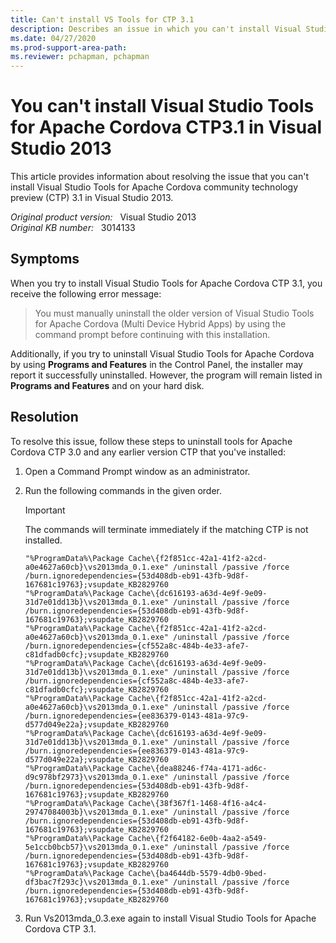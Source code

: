 ```yaml
---
title: Can't install VS Tools for CTP 3.1
description: Describes an issue in which you can't install Visual Studio Tools for Apache Cordova CTP 3.1 in Visual Studio 2013.
ms.date: 04/27/2020
ms.prod-support-area-path: 
ms.reviewer: pchapman, pchapman
---
```

# You can't install Visual Studio Tools for Apache Cordova CTP3.1 in Visual Studio 2013

This article provides information about resolving the issue that you can't install Visual Studio Tools for Apache Cordova community technology preview (CTP) 3.1 in Visual Studio 2013.

_Original product version:_ &nbsp; Visual Studio 2013  
_Original KB number:_ &nbsp; 3014133

## Symptoms

When you try to install Visual Studio Tools for Apache Cordova CTP 3.1, you receive the following error message:

> You must manually uninstall the older version of Visual Studio Tools for Apache Cordova (Multi Device Hybrid Apps) by using the command prompt before continuing with this installation.

Additionally, if you try to uninstall Visual Studio Tools for Apache Cordova by using **Programs and Features** in the Control Panel, the installer may report it successfully uninstalled. However, the program will remain listed in **Programs and Features** and on your hard disk.

## Resolution

To resolve this issue, follow these steps to uninstall tools for Apache Cordova CTP 3.0 and any earlier version CTP that you've installed:

1. Open a Command Prompt window as an administrator.
2. Run the following commands in the given order.

    > [!IMPORTANT]
    > The commands will terminate immediately if the matching CTP is not installed.

    ```console
    "%ProgramData%\Package Cache\{f2f851cc-42a1-41f2-a2cd-a0e4627a60cb}\vs2013mda_0.1.exe" /uninstall /passive /force /burn.ignoredependencies={53d408db-eb91-43fb-9d8f-167681c19763};vsupdate_KB2829760
    "%ProgramData%\Package Cache\{dc616193-a63d-4e9f-9e09-31d7e01dd13b}\vs2013mda_0.1.exe" /uninstall /passive /force /burn.ignoredependencies={53d408db-eb91-43fb-9d8f-167681c19763};vsupdate_KB2829760
    "%ProgramData%\Package Cache\{f2f851cc-42a1-41f2-a2cd-a0e4627a60cb}\vs2013mda_0.1.exe" /uninstall /passive /force /burn.ignoredependencies={cf552a8c-484b-4e33-afe7-c81dfadb0cfc};vsupdate_KB2829760
    "%ProgramData%\Package Cache\{dc616193-a63d-4e9f-9e09-31d7e01dd13b}\vs2013mda_0.1.exe" /uninstall /passive /force /burn.ignoredependencies={cf552a8c-484b-4e33-afe7-c81dfadb0cfc};vsupdate_KB2829760
    "%ProgramData%\Package Cache\{f2f851cc-42a1-41f2-a2cd-a0e4627a60cb}\vs2013mda_0.1.exe" /uninstall /passive /force /burn.ignoredependencies={ee836379-0143-481a-97c9-d577d049e22a};vsupdate_KB2829760
    "%ProgramData%\Package Cache\{dc616193-a63d-4e9f-9e09-31d7e01dd13b}\vs2013mda_0.1.exe" /uninstall /passive /force /burn.ignoredependencies={ee836379-0143-481a-97c9-d577d049e22a};vsupdate_KB2829760
    "%ProgramData%\Package Cache\{dea88246-f74a-4171-ad6c-d9c978bf2973}\vs2013mda_0.1.exe" /uninstall /passive /force /burn.ignoredependencies={53d408db-eb91-43fb-9d8f-167681c19763};vsupdate_KB2829760
    "%ProgramData%\Package Cache\{38f367f1-1468-4f16-a4c4-29747084003b}\vs2013mda_0.1.exe" /uninstall /passive /force /burn.ignoredependencies={53d408db-eb91-43fb-9d8f-167681c19763};vsupdate_KB2829760
    "%ProgramData%\Package Cache\{f2f64182-6e0b-4aa2-a549-5e1ccb0bcb57}\vs2013mda_0.1.exe" /uninstall /passive /force /burn.ignoredependencies={53d408db-eb91-43fb-9d8f-167681c19763};vsupdate_KB2829760
    "%ProgramData%\Package Cache\{ba4644db-5579-4db0-9bed-df3bac7f293c}\vs2013mda_0.1.exe" /uninstall /passive /force /burn.ignoredependencies={53d408db-eb91-43fb-9d8f-167681c19763};vsupdate_KB2829760
    ```

3. Run Vs2013mda_0.3.exe again to install Visual Studio Tools for Apache Cordova CTP 3.1.
